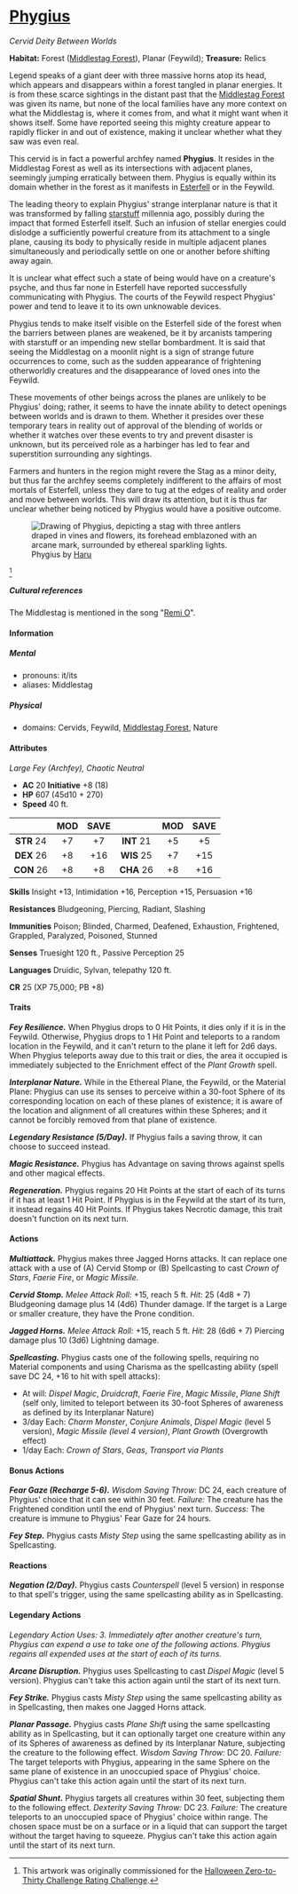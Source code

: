 # [Phygius](https://github.com/mpanighetti/dnd5e-monsters/blob/main/fey/phygius.md)

_Cervid Deity Between Worlds_

**Habitat:** Forest ([Middlestag Forest](../../../ch-4-esterfell-gazetteer/lenya/middlestag-forest.md)), Planar (Feywild); **Treasure:** Relics

Legend speaks of a giant deer with three massive horns atop its head, which appears and disappears within a forest tangled in planar energies. It is from these scarce sightings in the distant past that the [Middlestag Forest](../../../ch-4-esterfell-gazetteer/lenya/middlestag-forest.md) was given its name, but none of the local families have any more context on what the Middlestag is, where it comes from, and what it might want when it shows itself. Some have reported seeing this mighty creature appear to rapidly flicker in and out of existence, making it unclear whether what they saw was even real.

This cervid is in fact a powerful archfey named **Phygius**. It resides in the Middlestag Forest as well as its intersections with adjacent planes, seemingly jumping erratically between them. Phygius is equally within its domain whether in the forest as it manifests in [Esterfell](../../../ch-4-esterfell-gazetteer/esterfell.md) or in the Feywild.

The leading theory to explain Phygius' strange interplanar nature is that it was transformed by falling [starstuff](../../../ch-6-mote-treasures/starstuff.md) millennia ago, possibly during the impact that formed Esterfell itself. Such an infusion of stellar energies could dislodge a sufficiently powerful creature from its attachment to a single plane, causing its body to physically reside in multiple adjacent planes simultaneously and periodically settle on one or another before shifting away again.

It is unclear what effect such a state of being would have on a creature's psyche, and thus far none in Esterfell have reported successfully communicating with Phygius. The courts of the Feywild respect Phygius' power and tend to leave it to its own unknowable devices.

Phygius tends to make itself visible on the Esterfell side of the forest when the barriers between planes are weakened, be it by arcanists tampering with starstuff or an impending new stellar bombardment. It is said that seeing the Middlestag on a moonlit night is a sign of strange future occurrences to come, such as the sudden appearance of frightening otherworldly creatures and the disappearance of loved ones into the Feywild.

These movements of other beings across the planes are unlikely to be Phygius' doing; rather, it seems to have the innate ability to detect openings between worlds and is drawn to them. Whether it presides over these temporary tears in reality out of approval of the blending of worlds or whether it watches over these events to try and prevent disaster is unknown, but its perceived role as a harbinger has led to fear and superstition surrounding any sightings.

Farmers and hunters in the region might revere the Stag as a minor deity, but thus far the archfey seems completely indifferent to the affairs of most mortals of Esterfell, unless they dare to tug at the edges of reality and order and move between worlds. This will draw its attention, but it is thus far unclear whether being noticed by Phygius would have a positive outcome.

<figure>
  <img src="https://github.com/mpanighetti/dnd5e-030crc/raw/main/artwork/phygius-haru.png" alt="Drawing of Phygius, depicting a stag with three antlers draped in vines and flowers, its forehead emblazoned with an arcane mark, surrounded by ethereal sparkling lights." />
  <figcaption>Phygius by <a href="https://twitter.com/200dollarHaru">Haru</a></figcaption>
</figure>

[^🎃]

##### Cultural references

The Middlestag is mentioned in the song "[Remi O](../../songs-of-esterfell/remi-o.md)".

#### Information

##### Mental

- pronouns: it/its
- aliases: Middlestag

##### Physical

- domains: Cervids, Feywild, [Middlestag Forest](../../../ch-4-esterfell-gazetteer/lenya/middlestag-forest.md), Nature

#### Attributes

_Large Fey (Archfey), Chaotic Neutral_

- **AC** 20 **Initiative** +8 (18)
- **HP** 607 (45d10 + 270)
- **Speed** 40 ft.

|            | MOD | SAVE |            | MOD | SAVE |
|:----------:|:---:|:----:|:----------:|:---:|:----:|
| **STR** 24 | +7  | +7   | **INT** 21 | +5  | +5   |
| **DEX** 26 | +8  | +16  | **WIS** 25 | +7  | +15  |
| **CON** 26 | +8  | +8   | **CHA** 26 | +8  | +16  |

**Skills** Insight +13, Intimidation +16, Perception +15, Persuasion +16

**Resistances** Bludgeoning, Piercing, Radiant, Slashing

**Immunities** Poison; Blinded, Charmed, Deafened, Exhaustion, Frightened, Grappled, Paralyzed, Poisoned, Stunned

**Senses** Truesight 120 ft., Passive Perception 25

**Languages** Druidic, Sylvan, telepathy 120 ft.

**CR** 25 (XP 75,000; PB +8)

#### Traits

_**Fey Resilience.**_ When Phygius drops to 0 Hit Points, it dies only if it is in the Feywild. Otherwise, Phygius drops to 1 Hit Point and teleports to a random location in the Feywild, and it can't return to the plane it left for 2d6 days. When Phygius teleports away due to this trait or dies, the area it occupied is immediately subjected to the Enrichment effect of the _Plant Growth_ spell.

_**Interplanar Nature.**_ While in the Ethereal Plane, the Feywild, or the Material Plane: Phygius can use its senses to perceive within a 30-foot Sphere of its corresponding location on each of these planes of existence; it is aware of the location and alignment of all creatures within these Spheres; and it cannot be forcibly removed from that plane of existence.

_**Legendary Resistance (5/Day).**_ If Phygius fails a saving throw, it can choose to succeed instead.

_**Magic Resistance.**_ Phygius has Advantage on saving throws against spells and other magical effects.

_**Regeneration.**_ Phygius regains 20 Hit Points at the start of each of its turns if it has at least 1 Hit Point. If Phygius is in the Feywild at the start of its turn, it instead regains 40 Hit Points. If Phygius takes Necrotic damage, this trait doesn't function on its next turn.

#### Actions

_**Multiattack.**_ Phygius makes three Jagged Horns attacks. It can replace one attack with a use of (A) Cervid Stomp or (B) Spellcasting to cast _Crown of Stars_, _Faerie Fire_, or _Magic Missile_.

_**Cervid Stomp.**_ _Melee Attack Roll:_ +15, reach 5 ft. _Hit:_ 25 (4d8 + 7) Bludgeoning damage plus 14 (4d6) Thunder damage. If the target is a Large or smaller creature, they have the Prone condition.

_**Jagged Horns.**_ _Melee Attack Roll:_ +15, reach 5 ft. _Hit:_ 28 (6d6 + 7) Piercing damage plus 10 (3d6) Lightning damage.

_**Spellcasting.**_ Phygius casts one of the following spells, requiring no Material components and using Charisma as the spellcasting ability (spell save DC 24, +16 to hit with spell attacks):

- At will: _Dispel Magic_, _Druidcraft_, _Faerie Fire_, _Magic Missile_, _Plane Shift_ (self only, limited to teleport between its 30-foot Spheres of awareness as defined by its Interplanar Nature)
- 3/day Each: _Charm Monster_, _Conjure Animals_, _Dispel Magic_ (level 5 version), _Magic Missile (level 4 version)_, _Plant Growth_ (Overgrowth effect)
- 1/day Each: _Crown of Stars_, _Geas_, _Transport via Plants_

#### Bonus Actions

_**Fear Gaze (Recharge 5-6).** Wisdom Saving Throw:_ DC 24, each creature of Phygius' choice that it can see within 30 feet. _Failure:_ The creature has the Frightened condition until the end of Phygius' next turn. _Success:_ The creature is immune to Phygius' Fear Gaze for 24 hours.

_**Fey Step.**_ Phygius casts _Misty Step_ using the same spellcasting ability as in Spellcasting.

#### Reactions

_**Negation (2/Day).**_ Phygius casts _Counterspell_ (level 5 version) in response to that spell's trigger, using the same spellcasting ability as in Spellcasting.

#### Legendary Actions

_Legendary Action Uses: 3. Immediately after another creature's turn, Phygius can expend a use to take one of the following actions. Phygius regains all expended uses at the start of each of its turns._

_**Arcane Disruption.**_ Phygius uses Spellcasting to cast _Dispel Magic_ (level 5 version). Phygius can't take this action again until the start of its next turn.

_**Fey Strike.**_ Phygius casts _Misty Step_ using the same spellcasting ability as in Spellcasting, then makes one Jagged Horns attack.

_**Planar Passage.**_ Phygius casts _Plane Shift_ using the same spellcasting ability as in Spellcasting, but it can optionally target one creature within any of its Spheres of awareness as defined by its Interplanar Nature, subjecting the creature to the following effect. _Wisdom Saving Throw:_ DC 20. _Failure:_ The target teleports with Phygius, appearing in the same Sphere on the same plane of existence in an unoccupied space of Phygius' choice. Phygius can't take this action again until the start of its next turn.

_**Spatial Shunt.**_ Phygius targets all creatures within 30 feet, subjecting them to the following effect. _Dexterity Saving Throw:_ DC 23. _Failure:_ The creature teleports to an unoccupied space of Phygius' choice within range. The chosen space must be on a surface or in a liquid that can support the target without the target having to squeeze. Phygius can't take this action again until the start of its next turn.

[^🎃]: This artwork was originally commissioned for the [Halloween Zero-to-Thirty Challenge Rating Challenge](https://github.com/mpanighetti/dnd5e-030crc).
